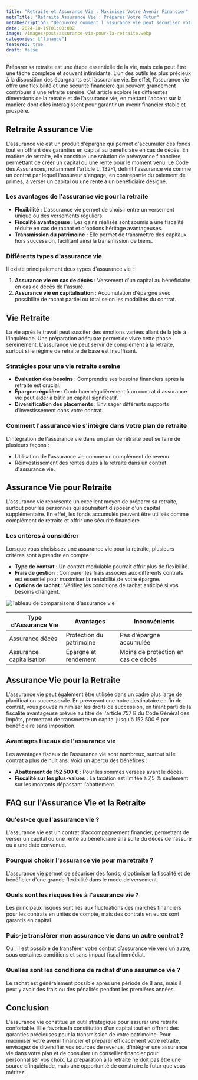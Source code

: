 ```yaml
---
title: "Retraite et Assurance Vie : Maximisez Votre Avenir Financier"
metaTitle: "Retraite Assurance Vie : Préparez Votre Futur"
metaDescription: "Découvrez comment l'assurance vie peut sécuriser votre retraite et optimiser vos finances."
date: 2024-10-19T01:00:00Z
image: /images/post/assurance-vie-pour-la-retraite.webp
categories: ["finance"]
featured: true
draft: false
---
```


Préparer sa retraite est une étape essentielle de la vie, mais cela peut être une tâche complexe et souvent intimidante. L’un des outils les plus précieux à la disposition des épargnants est l’assurance vie. En effet, l’assurance vie offre une flexibilité et une sécurité financière qui peuvent grandement contribuer à une retraite sereine. Cet article explore les différentes dimensions de la retraite et de l’assurance vie, en mettant l'accent sur la manière dont elles interagissent pour garantir un avenir financier stable et prospère.

## Retraite Assurance Vie

L'assurance vie est un produit d'épargne qui permet d'accumuler des fonds tout en offrant des garanties en capital au bénéficiaire en cas de décès. En matière de retraite, elle constitue une solution de prévoyance financière, permettant de créer un capital ou une rente pour le moment venu. Le Code des Assurances, notamment l'article L. 132-1, définit l'assurance vie comme un contrat par lequel l'assureur s'engage, en contrepartie du paiement de primes, à verser un capital ou une rente à un bénéficiaire désigné.

### Les avantages de l'assurance vie pour la retraite

- **Flexibilité** : L'assurance vie permet de choisir entre un versement unique ou des versements réguliers.
- **Fiscalité avantageuse** : Les gains réalisés sont soumis à une fiscalité réduite en cas de rachat et d'options héritage avantageuses.
- **Transmission du patrimoine** : Elle permet de transmettre des capitaux hors succession, facilitant ainsi la transmission de biens.

### Différents types d'assurance vie

Il existe principalement deux types d'assurance vie :
1. **Assurance vie en cas de décès** : Versement d'un capital au bénéficiaire en cas de décès de l'assuré.
2. **Assurance vie en capitalisation** : Accumulation d'épargne avec possibilité de rachat partiel ou total selon les modalités du contrat.

## Vie Retraite

La vie après le travail peut susciter des émotions variées allant de la joie à l'inquiétude. Une préparation adéquate permet de vivre cette phase sereinement. L'assurance vie peut servir de complément à la retraite, surtout si le régime de retraite de base est insuffisant.

### Stratégies pour une vie retraite sereine

- **Évaluation des besoins** : Comprendre ses besoins financiers après la retraite est crucial.
- **Épargne régulière** : Contribuer régulièrement à un contrat d'assurance vie peut aider à bâtir un capital significatif.
- **Diversification des placements** : Envisager différents supports d’investissement dans votre contrat.

### Comment l'assurance vie s'intègre dans votre plan de retraite

L'intégration de l'assurance vie dans un plan de retraite peut se faire de plusieurs façons :
- Utilisation de l'assurance vie comme un complément de revenu.
- Réinvestissement des rentes dues à la retraite dans un contrat d'assurance vie.

## Assurance Vie pour Retraite

L'assurance vie représente un excellent moyen de préparer sa retraite, surtout pour les personnes qui souhaitent disposer d'un capital supplémentaire. En effet, les fonds accumulés peuvent être utilisés comme complément de retraite et offrir une sécurité financière.

### Les critères à considérer

Lorsque vous choisissez une assurance vie pour la retraite, plusieurs critères sont à prendre en compte :
- **Type de contrat** : Un contrat modulable pourrait offrir plus de flexibilité.
- **Frais de gestion** : Comparer les frais associés aux différents contrats est essentiel pour maximiser la rentabilité de votre épargne.
- **Options de rachat** : Vérifiez les conditions de rachat anticipé si vos besoins changent.

<img src="/images/assurance-vie-tableau.webp" alt="Tableau de comparaisons d'assurance vie" />

| Type d'Assurance Vie | Avantages | Inconvénients |
|----------------------|-----------|----------------|
| Assurance décès      | Protection du patrimoine | Pas d'épargne accumulée |
| Assurance capitalisation | Épargne et rendement | Moins de protection en cas de décès |

## Assurance Vie pour la Retraite

L'assurance vie peut également être utilisée dans un cadre plus large de planification successorale. En prévoyant une notre destinataire en fin de contrat, vous pouvez minimiser les droits de succession, en tirant parti de la fiscalité avantageuse prévue au titre de l'article 757 B du Code Général des Impôts, permettant de transmettre un capital jusqu'à 152 500 € par bénéficiaire sans imposition.

### Avantages fiscaux de l'assurance vie

Les avantages fiscaux de l'assurance vie sont nombreux, surtout si le contrat a plus de huit ans. Voici un aperçu des bénéfices :
- **Abattement de 152 500 €** : Pour les sommes versées avant le décès.
- **Fiscalité sur les plus-values** : La taxation est limitée à 7,5 % seulement sur les montants dépassant l'abattement.

## FAQ sur l'Assurance Vie et la Retraite

### Qu'est-ce que l'assurance vie ?

L'assurance vie est un contrat d'accompagnement financier, permettant de verser un capital ou une rente au bénéficiaire à la suite du décès de l'assuré ou à une date convenue.

### Pourquoi choisir l'assurance vie pour ma retraite ?

L'assurance vie permet de sécuriser des fonds, d'optimiser la fiscalité et de bénéficier d'une grande flexibilité dans le mode de versement.

### Quels sont les risques liés à l'assurance vie ?

Les principaux risques sont liés aux fluctuations des marchés financiers pour les contrats en unités de compte, mais des contrats en euros sont garantis en capital.

### Puis-je transférer mon assurance vie dans un autre contrat ?

Oui, il est possible de transférer votre contrat d’assurance vie vers un autre, sous certaines conditions et sans impact fiscal immédiat.

### Quelles sont les conditions de rachat d'une assurance vie ?

Le rachat est généralement possible après une période de 8 ans, mais il peut y avoir des frais ou des pénalités pendant les premières années.

## Conclusion

L'assurance vie constitue un outil stratégique pour assurer une retraite confortable. Elle favorise la constitution d'un capital tout en offrant des garanties précieuses pour la transmission de votre patrimoine. Pour maximiser votre avenir financier et préparer efficacement votre retraite, envisagez de diversifier vos sources de revenus, d'intégrer une assurance vie dans votre plan et de consulter un conseiller financier pour personnaliser vos choix. La préparation à la retraite ne doit pas être une source d'inquiétude, mais une opportunité de construire le futur que vous méritez.